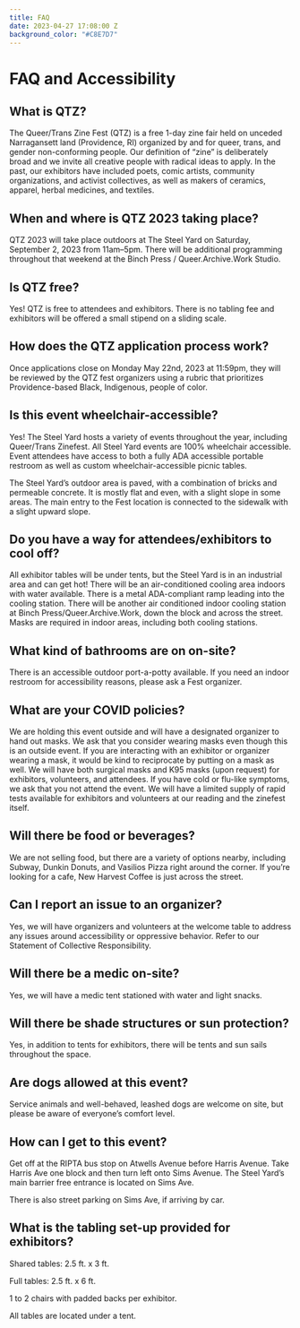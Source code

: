 ```yaml
---
title: FAQ
date: 2023-04-27 17:08:00 Z
background_color: "#C8E7D7"
---
```


# FAQ and Accessibility

## What is QTZ?

The Queer/Trans Zine Fest (QTZ) is a free 1-day zine fair held on unceded Narragansett land (Providence, RI) organized by and for queer, trans, and gender non-conforming people. Our definition of “zine” is deliberately broad and we invite all creative people with radical ideas to apply. In the past, our exhibitors have included poets, comic artists, community organizations, and activist collectives, as well as makers of ceramics, apparel, herbal medicines, and textiles.

## When and where is QTZ 2023 taking place?

QTZ 2023 will take place outdoors at The Steel Yard on Saturday, September 2, 2023 from 11am–5pm. There will be additional programming throughout that weekend at the Binch Press / Queer.Archive.Work Studio.

## Is QTZ free?

Yes! QTZ is free to attendees and exhibitors. There is no tabling fee and exhibitors will be offered a small stipend on a sliding scale.

## How does the QTZ application process work?

Once applications close on Monday May 22nd, 2023 at 11:59pm, they will be reviewed by the QTZ fest organizers using a rubric that prioritizes Providence-based Black, Indigenous, people of color.

## Is this event wheelchair-accessible?

Yes! The Steel Yard hosts a variety of events throughout the year, including Queer/Trans Zinefest. All Steel Yard events are 100% wheelchair accessible. Event attendees have access to both a fully ADA accessible portable restroom as well as custom wheelchair-accessible picnic tables.

The Steel Yard’s outdoor area is paved, with a combination of bricks and permeable concrete. It is mostly flat and even, with a slight slope in some areas. The main entry to the Fest location is connected to the sidewalk with a slight upward slope. 

## Do you have a way for attendees/exhibitors to cool off?

All exhibitor tables will be under tents, but the Steel Yard is in an industrial area and can get hot! There will be an air-conditioned cooling area indoors with water available. There is a metal ADA-compliant ramp leading into the cooling station. There will be another air conditioned indoor cooling station at Binch Press/Queer.Archive.Work, down the block and across the street. Masks are required in indoor areas, including both cooling stations. 

## What kind of bathrooms are on on-site?

There is an accessible outdoor port-a-potty available. If you need an indoor restroom for accessibility reasons, please ask a Fest organizer.

## What are your COVID policies?

We are holding this event outside and will have a designated organizer to hand out masks. We ask that you consider wearing masks even though this is an outside event. If you are interacting with an exhibitor or organizer wearing a mask, it would be kind to reciprocate by putting on a mask as well. We will have both surgical masks and K95 masks (upon request) for exhibitors, volunteers, and attendees. If you have cold or flu-like symptoms, we ask that you not attend the event. We will have a limited supply of rapid tests available for exhibitors and volunteers at our reading and the zinefest itself.

## Will there be food or beverages?

We are not selling food, but there are a variety of options nearby, including Subway, Dunkin Donuts, and Vasilios Pizza right around the corner. If you’re looking for a cafe, New Harvest Coffee is just across the street.

## Can I report an issue to an organizer?

Yes, we will have organizers and volunteers at the welcome table to address any issues around accessibility or oppressive behavior. Refer to our Statement of Collective Responsibility.

## Will there be a medic on-site?

Yes, we will have a medic tent stationed with water and light snacks.

## Will there be shade structures or sun protection?

Yes, in addition to tents for exhibitors, there will be tents and sun sails throughout the space.

## Are dogs allowed at this event?

Service animals and well-behaved, leashed dogs are welcome on site, but please be aware of everyone’s comfort level.

## How can I get to this event?

Get off at the RIPTA bus stop on Atwells Avenue before Harris Avenue. Take Harris Ave one block and then turn left onto Sims Avenue. The Steel Yard’s main barrier free entrance is located on Sims Ave.

There is also street parking on Sims Ave, if arriving by car. 

## What is the tabling set-up provided for exhibitors?

Shared tables: 2.5 ft. x 3 ft.

Full tables: 2.5 ft. x 6 ft.

1 to 2 chairs with padded backs per exhibitor.

All tables are located under a tent.
